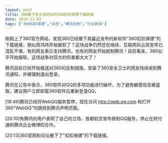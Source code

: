```yaml
---
layout: post
title: 360撤下官方及论坛的360扣扣保镖下载链接		
date: 2010-11-03
tags: ["360扣扣保镖","动态","腾讯反制","行业新闻"]
---
```


刚刚上了360官方网站，发现360已经撤下其最近发布的新软件"360扣扣保镖"的下载链接，貌似周鸿祎开始服软了？这场战争仍然还在继续，互联网风云突变早已混乱不堪，有的网友表示支持腾讯，也有的网友开始抵制腾讯！目前看来，360似乎开始服软，这场战争对双方的伤害都太大了！

腾讯目前已经开始推送对360的反制措施，安装了360安全卫士的网友陆续收到腾讯通知，并被强制退出登录。

腾讯在公告中表示，360软件对QQ的多项功能进行破坏，为了避免敏感信息被盗取，建议用户立即卸载360软件后重新登录QQ。

[19:49]腾讯已经将WebQQ服务暂停，现在访问 http://web.qq.com 和打开360"WebQQ"均跳转到腾讯声明页面。

[20:10]有腾讯的用户表明了自己的立场，首都航空宣布抵制QQ服务，停止在财付通和腾讯企业微博的合作。

[20:13]360官网和论坛撤下了"扣扣保镖"的下载链接。		